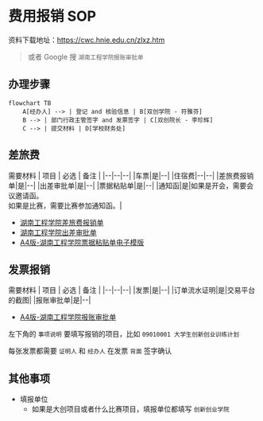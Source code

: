 # 费用报销 SOP

资料下载地址：https://cwc.hnie.edu.cn/zlxz.htm

> 或者 Google 搜 `湖南工程学院报账审批单`

## 办理步骤
```mermaid
flowchart TB
    A[经办人] --> | 登记 and 核验信息 | B[双创学院 - 符雅芬]
    B --> | 部门行政主管签字 and 发票签字 | C[双创院长 - 李珍辉]
    C --> | 提交材料 | D[学校财务处]
```

## 差旅费
需要材料
| 项目 | 必选 | 备注 |
|--|--|--|
|车票|是|--|
|住宿费|--|--|
|差旅费报销单|是|--|
|出差审批单|是|--|
|票据粘贴单|是|--|
|通知函|是|如果是开会，需要会议邀请函。<br>如果是比赛，需要比赛参加通知函。|

- [湖南工程学院差旅费报销单](https://cwc.hnie.edu.cn/info/1154/1645.htm)
- [湖南工程学院出差审批单](https://cwc.hnie.edu.cn/info/1154/1646.htm)
- [A4版-湖南工程学院票据粘贴单电子模版](https://cwc.hnie.edu.cn/info/1154/1649.htm)


## 发票报销
需要材料
| 项目 | 必选 | 备注 |
|--|--|--|
|发票|是|--|
|订单流水证明|是|交易平台的截图|
|报账审批单|是|--|

- [A4版-湖南工程学院报账审批单](https://cwc.hnie.edu.cn/info/1154/1644.htm)

左下角的 `事项说明` 要填写报销的项目，比如 `09010001 大学生创新创业训练计划`

每张发票都需要 `证明人` 和 `经办人` 在发票 `背面` 签字确认

## 其他事项
- 填报单位
  - 如果是大创项目或者什么比赛项目，填报单位都填写 `创新创业学院`
